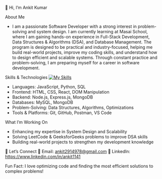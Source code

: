 👋 Hi, I’m Ankit Kumar
 
 About Me
 
- I am a passionate Software Developer with a strong interest in problem-solving and system design. I am currently learning at Masai School, where I am gaining hands-on experience in Full-Stack Development, Data Structures & Algorithms (DSA), and Database Management. The program is designed to be practical and industry-focused, helping me build real-world projects, improve my coding skills, and understand how to design efficient and scalable systems. Through constant practice and problem-solving, I am preparing myself for a career in software development.
   
 Skills & Technologies
 [![My Skills](https://skillicons.dev/icons?i=js,html,css,SQl,mongodb,reactnative)](https://skillicons.dev)
- Languages: JavaScript, Python, SQL
- Frontend: HTML, CSS, React, DOM Manipulation
- Backend: Node.js, Express.js, MongoDB
- Databases: MySQL, MongoDB
- Problem-Solving: Data Structures, Algorithms, Optimizations
- Tools & Platforms: Git, GitHub, Postman, VS Code

What I’m Working On
- Enhancing my expertise in System Design and Scalability
- Solving LeetCode & GeeksforGeeks problems to improve DSA skills
- Building real-world projects to strengthen my development knowledge

🤝  Let’s Connect
📧 Email: ankit2914978@gmail.com
💼 LinkedIn: https://www.linkedin.com/in/ankit1141

Fun Fact: I love optimizing code and finding the most efficient solutions to complex problems!
